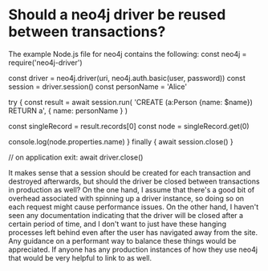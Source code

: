 
# Should a neo4j driver be reused between transactions?

The example Node.js file for neo4j contains the following:
const neo4j = require('neo4j-driver')

const driver = neo4j.driver(uri, neo4j.auth.basic(user, password))
const session = driver.session()
const personName = 'Alice'

try {
  const result = await session.run(
    'CREATE (a:Person {name: $name}) RETURN a',
    { name: personName }
  )

  const singleRecord = result.records[0]
  const node = singleRecord.get(0)

  console.log(node.properties.name)
} finally {
  await session.close()
}

// on application exit:
await driver.close()

It makes sense that a session should be created for each transaction and destroyed afterwards, but should the driver be closed between transactions in production as well?
On the one hand, I assume that there's a good bit of overhead associated with spinning up a driver instance, so doing so on each request might cause performance issues. On the other hand, I haven't seen any documentation indicating that the driver will be closed after a certain period of time, and I don't want to just have these hanging processes left behind even after the user has navigated away from the site.
Any guidance on a performant way to balance these things would be appreciated. If anyone has any production instances of how they use neo4j that would be very helpful to link to as well.

        